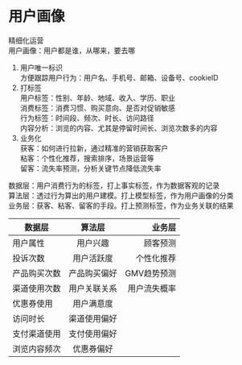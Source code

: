 # 用户画像
精细化运营  
用户画像：用户都是谁，从哪来，要去哪  
1. 用户唯一标识  
方便跟踪用户行为：用户名、手机号、邮箱、设备号、cookieID
2. 打标签   
用户标签：性别、年龄、地域、收入、学历、职业   
消费标签：消费习惯、购买意向、是否对促销敏感   
行为标签：时间段、频次、时长、访问路径   
内容分析：浏览的内容、尤其是停留时间长、浏览次数多的内容   
3. 业务化   
获客：如何进行拉新，通过精准的营销获取客户   
粘客：个性化推荐，搜索排序，场景运营等   
留客：流失率预测，分析关键节点降低流失率   

数据层：用户消费行为的标签，打上事实标签，作为数据客观的记录   
算法层：透过行为算出的用户建模。打上模型标签，作为用户画像的分类   
业务层：获客、粘客、留客的手段。打上预测标签，作为业务关联的结果   

数据层|算法层|业务层
--|:--:|--:
用户属性|用户兴趣|顾客预测
投诉次数|用户活跃度|个性化推荐
产品购买次数|产品购买偏好|GMV趋势预测
渠道使用次数|用户关联关系|用户流失概率
优惠券使用|用户满意度|
访问时长|渠道使用偏好|
支付渠道使用|支付使用偏好|
浏览内容频次|优惠券偏好|

